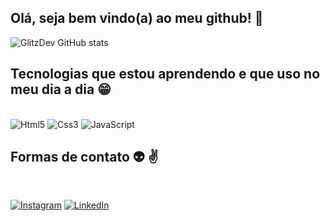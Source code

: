 ## Olá, seja bem vindo(a) ao meu github! 👋

  ![GlitzDev GitHub stats](https://github-readme-stats.vercel.app/api?username=GlitzDev&show_icons=true&theme=highcontrast)
  

## Tecnologias que estou aprendendo e que uso no meu dia a dia 😁

<div style="diplay: inline_block"><br>
  
  <img aling="center" alt="Html5" src="https://img.shields.io/badge/HTML5-E34F26?style=for-the-badge&logo=html5&logoColor=white"/>
  <img aling="center" alt="Css3" src="https://img.shields.io/badge/CSS3-1572B6?style=for-the-badge&logo=css3&logoColor=white"/>
  <img aling="center" alt="JavaScript" src="https://img.shields.io/badge/JavaScript-323330?style=for-the-badge&logo=javascript&logoColor=F7DF1E"/>
  
</div>

## Formas de contato 👽 ✌️

<div style="diplay: inline_block"><br>

  <a href="https://www.instagram.com/gut_sdn/" target="_blank"><img aling="center" alt="Instagram" src="https://img.shields.io/badge/Instagram-E4405F?style=for-the-badge&logo=instagram&logoColor=white"/></a>
  <a href="https://www.linkedin.com/in/gustavo-sousa-5279681b7/" target="_blank"><img aling="center" alt="LinkedIn" src="https://img.shields.io/badge/LinkedIn-0077B5?style=for-the-badge&logo=linkedin&logoColor=white"/></a>

</div>
